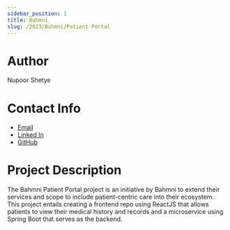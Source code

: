 ```yaml
---
sidebar_position: 1
title: Bahmni
slug: /2023/Bahmni/Patient Portal
---
```



# Author
Nupoor Shetye

# Contact Info
- [Email](mailto:shetyenupoor10@gmail.com)
- [Linked In](https://www.linkedin.com/in/nupoor-shetye-8452111a7/)
- [GitHub](https://github.com/Nupoor10)

# Project Description

The Bahmni Patient Portal project is an initiative by Bahmni to extend their services and scope to include patient-centric care into their ecosystem. This project entails creating a frontend repo using ReactJS that allows patients to view their medical history and records and a microservice using Spring Boot that serves as the backend.